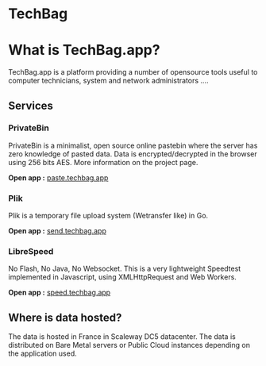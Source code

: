 # TechBag

# What is TechBag.app?
TechBag.app is a platform providing a number of opensource tools useful to computer technicians, system and network administrators .... 

## Services
### PrivateBin
PrivateBin is a minimalist, open source online pastebin where the server has zero knowledge of pasted data. Data is encrypted/decrypted in the browser using 256 bits AES. More information on the project page.

__Open app :__ [paste.techbag.app](https://paste.techbag.app/)

### Plik
Plik is a temporary file upload system (Wetransfer like) in Go.

__Open app :__ [send.techbag.app](https://send.techbag.app/)

### LibreSpeed 
No Flash, No Java, No Websocket.
This is a very lightweight Speedtest implemented in Javascript, using XMLHttpRequest and Web Workers.

__Open app :__ [speed.techbag.app](https://speed.techbag.app/)

## Where is data hosted?
The data is hosted in France in Scaleway DC5 datacenter. The data is distributed on Bare Metal servers or Public Cloud instances depending on the application used.
